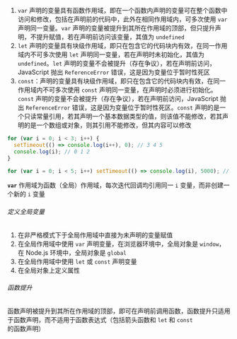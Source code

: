 1. `var` 声明的变量具有函数作用域，即在一个函数内声明的变量可在整个函数中访问和修改，包括在声明前的代码中，此外在相同作用域内，可多次使用 `var` 声明同一变量。`var` 声明的变量被提升到其所在作用域的顶部，但只提升声明，不提升赋值，若在声明前访问该变量，其值为 `undefined`
2. `let` 声明的变量具有块级作用域，即只在包含它的代码块内有效，在同一作用域内不可多次使用 `let` 声明同一变量，若在声明时未初始化，其值为 `undefined`。`let` 声明的变量不会被提升（存在争议），若在声明前访问，JavaScript 抛出 `ReferenceError` 错误，这是因为变量位于暂时性死区
3. `const`：声明的变量具有块级作用域，即只在包含它的代码块内有效，在同一作用域内不可多次使用 `const` 声明同一变量，在声明时必须进行初始化。`const` 声明的变量不会被提升（存在争议），若在声明前访问，JavaScript 抛出 `ReferenceError` 错误，这是因为变量位于暂时性死区。`const` 声明的是一个只读常量引用，若其声明一个基本数据类型的值，则该值不能修改，若其声明的是一个数组或对象，则其引用不能修改，但其内容可以修改

```js
for (var i = 0; i < 3; i++) {
  setTimeout(() => console.log(i++), 0); // 3 4 5
  console.log(i); // 0 1 2
}
```

```js
for (var i = 0; i < 5; i++) setTimeout(() => console.log(i), 5000); // 5 5 5 5 5
```

**`var`** 作用域为函数（全局）作用域，每次迭代回调均引用同一 `i` 变量，而非创建一个新的 `i` 变量

###### 定义全局变量

1. 在非严格模式下于全局作用域中直接为未声明的变量赋值
2. 在全局作用域中使用 `var` 声明变量，在浏览器环境中，全局对象是 `window`，在 Node.js 环境中，全局对象是 `global`
3. 在全局作用域中使用 `let` 或 `const` 声明变量
4. 在全局对象上定义属性

###### 函数提升

函数声明被提升到其所在作用域的顶部，即可在声明前调用函数，函数提升只适用于函数声明，而不适用于函数表达式（包括箭头函数和 `let` 和 `const` 的函数声明）
